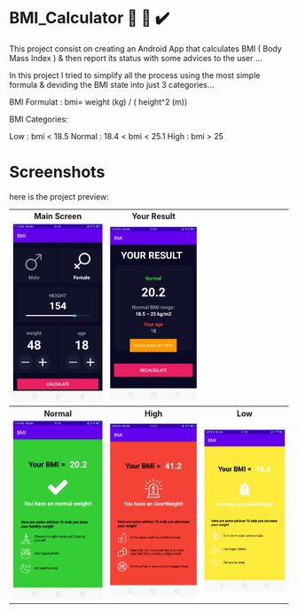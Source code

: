 # BMI_Calculator  📱 📏 ✔️

This project consist on creating an Android App that calculates BMI ( Body Mass Index ) & then report its status with some advices to the user ...

In this project I tried to simplify all the process using the most simple formula & deviding the BMI state into just 3 categories...

BMI Formulat : bmi= weight (kg) / ( height^2 (m))

BMI Categories:

Low : bmi < 18.5
Normal : 18.4 < bmi < 25.1
High : bmi > 25

# Screenshots

<p>here is the project preview:</p>
<table>
  <tr style="align:center">
    <th>Main Screen</th>
    <th>Your Result</th>
  </tr>
  <tr>
    <td><img src="https://github.com/preetidhara/BMI_Calculator/blob/main/Scr/Screenshot_2020-10-18-01-30-05-31.png"</td>
    <td><img src="https://github.com/preetidhara/BMI_Calculator/blob/main/Scr/Screenshot_2020-10-18-01-30-11-15.png"</td>
  </tr>
  <tr>
     <th>Normal</th>
    <th>High</th>
    <th>Low</th>
  </tr>
  <tr>
    <td><img src="https://github.com/preetidhara/BMI_Calculator/blob/main/Scr/Screenshot_2020-10-18-01-30-16-61.png"</td>
    <td><img src="https://github.com/preetidhara/BMI_Calculator/blob/main/Scr/Screenshot_2020-10-18-01-30-25-98.png"</td>
    <td><img src="https://github.com/preetidhara/BMI_Calculator/blob/main/Scr/Screenshot_2020-10-18-01-30-38-43.png"</td>
  </tr>
</table>
